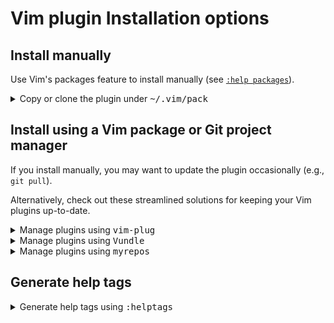 # Vim plugin Installation options

## Install manually

Use Vim's packages feature to install manually (see
[`:help packages`](https://vimhelp.org/repeat.txt.html#packages)).

<details>
  <summary>Copy or clone the plugin under <tt>~/.vim/pack</tt></summary>

- If you want the package to automatically load on Vim startup, install
  it under a `start/` directory, e.g.,

    ```
    mkdir -p ~/.vim/pack/embrace-vim/start
    cd ~/.vim/pack/embrace-vim/start
    ```

  If you want to load the package manually, install it under an
  `opt/` directory instead (see
  [`:help pack-add`](https://vimhelp.org/repeat.txt.html#pack-add)):

    ```
    mkdir -p ~/.vim/pack/embrace-vim/opt
    cd ~/.vim/pack/embrace-vim/opt
    ```

- Then clone the project to the desired path:

    ```
    git clone https://github.com/embrace-vim/vim-blinky-search.git
    ```

  - If you installed under a `start/` directory, either restart
    Vim to load it, or load it manually to avoid restarting:

      ```
      :packadd! vim-blinky-search
      ```

  - If you installed to the optional path (under `opt/`), you'll need
    to load it manually when you want to use it, e.g.:

      ```
      :packadd! vim-blinky-search
      ```

</details>

## Install using a Vim package or Git project manager

[vim-plug]: https://github.com/junegunn/vim-plug
[Vundle]: https://github.com/VundleVim/Vundle.vim
[myrepos]: https://myrepos.branchable.com/
[ohmyrepos]: https://github.com/landonb/ohmyrepos
[pathogen]: https://github.com/tpope/vim-pathogen
[vim-addon-manager]: https://packages.qa.debian.org/v/vim-addon-manager.html

If you install manually, you may want to update the plugin
occasionally (e.g., `git pull`).

Alternatively, check out these streamlined solutions for
keeping your Vim plugins up-to-date.

<details>
  <summary>Manage plugins using <tt>vim-plug</tt></summary>

- If you'd like to be able to update from within Vim, you could use
  [`vim-plug`][vim-plug].

- You could then skip the installation steps above and register
  the plugin like this, e.g.:

  ```
  call plug#begin()

  " List your plugins here
  Plug 'embrace-vim/vim-blinky-search'

  call plug#end()
  ```

- And to update, call:

    ```
    :PlugUpdate
    ```
</details>

<details>
  <summary>Manage plugins using <tt>Vundle</tt></summary>

- [`Vundle`][Vundle] is another Vim plugin manager,
  similar to [`vim-plug`][vim-plug].

- You'd configure it something like this:

  ```
  set nocompatible              " be iMproved, required
  filetype off                  " required

  " set the runtime path to include Vundle and initialize
  set rtp+=~/.vim/bundle/Vundle.vim
  call vundle#begin()
  " alternatively, pass a path where Vundle should install plugins
  "call vundle#begin('~/some/path/here')

  " let Vundle manage Vundle, required
  Plugin 'VundleVim/Vundle.vim'

  Plugin 'embrace-vim/vim-blinky-search'

  " All of your Plugins must be added before the following line
  call vundle#end()            " required
  filetype plugin indent on    " required
  " To ignore plugin indent changes, instead use:
  "filetype plugin on
  ```

- And then to update, call one of these:

  ```
  :PluginInstall!
  :PluginUpdate
  ```
</details>

[//]: # ([<details open> if you want § unfolded by default])

<details>
  <summary>Manage plugins using <tt>myrepos</tt></summary>

- Or, if you're like the author, you could use a multi-repo Git
  project management tool, such as [`myrepos`][myrepos]
  (along with the author's library, [`ohmyrepos`][ohmyrepos]).

- With [`myrepos`][myrepos], you could update all your Git repos with
  the following command:

  ```
  mr -d / pull
  ```

- Alternatively, if you use [`ohmyrepos`][ohmyrepos], you could pull
  just Vim plugin changes with something like this:

    ```
    MR_INCLUDE=vim-plugins mr -d / pull
    ```

  - Provided that you identify your vim-plugins using the 'skip' action, e.g.:

      ```
      # Put this in ~/.mrconfig, or something loaded by it.
      [DEFAULT]
      skip = mr_exclusive "vim-plugins"

      [pack/embrace-vim/start/vim-blinky-search]
      lib = remote_set origin https://github.com/embrace-vim/vim-blinky-search.git

      [DEFAULT]
      skip = mr_exclusive
      ```
</details>

## Generate help tags

<details>
  <summary>Generate help tags using <tt>:helptags</tt></summary>

- Tell Vim to rebuild the online help docs (you only need to run
  this once, or after installing a new plugin):

    ```
    :helptags ALL
    ```

  See [`:help helptags`](https://vimhelp.org/helphelp.txt.html#%3Ahelptags).

- You can also rebuild help tags from your terminal, e.g.:

    ```
    cd ~/.vim/pack/embrace-vim/start
    vim -u NONE -c "helptags vim-blinky-search/doc" -c q
    ```

Then whenever you want to reference the help from Vim, run:

  ```
  :help vim-blinky-search
  ```

</details>


